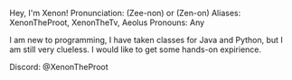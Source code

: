 Hey, I'm Xenon! 
Pronunciation: (Zee-non) or (Zen-on)
Aliases: XenonTheProot, XenonTheTv, Aeolus
Pronouns: Any

I am new to programming, I have taken classes for Java and Python, but I am still very clueless. I would like to get some hands-on expirience.

Discord: @XenonTheProot
